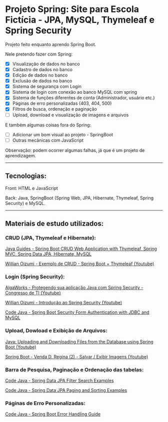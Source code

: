# Projeto Spring: Site para Escola Fictícia - JPA, MySQL, Thymeleaf e Spring Security

Projeto feito enquanto aprendo Spring Boot.

Nele pretendo fazer com Spring:
- [x] Visualização de dados no banco
- [x] Cadastro de dados no banco
- [x] Edição de dados no banco
- [x] Exclusão de dados no banco
- [x] Sistema de segurança com Login
- [x] Sistema de login com conexão ao banco MySQL com spring
- [x] Sistema de funções diferentes de conta (Administrador, usuário etc.)
- [x] Páginas de erro personalizadas (403, 404, 500)
- [x] Filtros de busca, ordenação e paginação
- [ ] Upload, download e visualização de imagens e arquivos

E também algumas coisas fora do Spring:
- [ ] Adicionar um bom visual ao projeto - SpringBoot
- [ ] Outras mecânicas com JavaScript

Observação: podem ocorrer algumas falhas, já que é um projeto de aprendizagem.

***

## Tecnologias: 

Front: HTML e JavaScript

Back: Java, SpringBoot (Spring Web, JPA, Hibernate, Thymeleaf, Spring Security) e MySQL.

***

## Materiais de estudo utilizados:

### CRUD (JPA, Thymeleaf e Hibernate):

[Java Guides - Spring Boot CRUD Web Application with Thymeleaf, Spring MVC, Spring Data JPA, Hibernate, MySQL](https://www.javaguides.net/2020/05/spring-boot-crud-web-application-with-thymeleaf.html)

[Willian Oizumi - Exemplo de CRUD - Spring Boot + Thymeleaf (Youtube)](https://youtu.be/Mbjkccg6J1Q)

### Login (Spring Security):

[AlgaWorks - Protegendo sua aplicação Java com Spring Security - Congresso de TI (Youtube)](https://youtu.be/FOX0r52_hwE)

[Willian Oizumi - Introdução ao Spring Security (Youtube)](https://youtu.be/CYpJuqV-CRs)

[Code Java - Spring Boot Security Form Authentication with JDBC and MySQL](https://www.codejava.net/frameworks/spring-boot/form-authentication-with-jdbc-and-mysql)

### Upload, Dowload e Exibição de Arquivos:

[Java: Uploading and Downloading Files from the Database using Spring Boot (Youtube)](https://youtu.be/znjhY71F-8I)

[Spring Boot - Venda D. Regina (2) - Salvar / Exibir Imagens (Youtube)](https://youtu.be/HWFwgQYdEJE)

### Barra de Pesquisa, Paginação e Ordenação das tabelas:

[Code Java - Spring Data JPA Filter Search Examples](https://www.codejava.net/frameworks/spring-boot/spring-data-jpa-filter-search-examples)

[Code Java - Spring Data JPA Paging and Sorting Examples](https://www.codejava.net/frameworks/spring-boot/spring-data-jpa-paging-and-sorting-examples)

### Páginas de Erro Personalizadas:

[Code Java - Spring Boot Error Handling Guide](https://www.codejava.net/frameworks/spring-boot/spring-boot-error-handling-guide)
